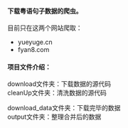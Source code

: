  #### 下载粤语句子数据的爬虫。
目前只在这两个网站爬取：
- yueyuge.cn
- fyan8.com


#### 项目文件介绍：
download文件夹：下载数据的源代码  
cleanUp文件夹：清洗数据的源代码

download_data文件夹：下载完毕的数据  
output文件夹：整理合并后的数据